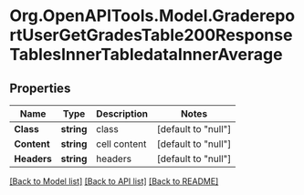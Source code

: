 # Org.OpenAPITools.Model.GradereportUserGetGradesTable200ResponseTablesInnerTabledataInnerAverage

## Properties

Name | Type | Description | Notes
------------ | ------------- | ------------- | -------------
**Class** | **string** | class | [default to "null"]
**Content** | **string** | cell content | [default to "null"]
**Headers** | **string** | headers | [default to "null"]

[[Back to Model list]](../README.md#documentation-for-models) [[Back to API list]](../README.md#documentation-for-api-endpoints) [[Back to README]](../README.md)

